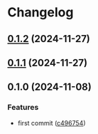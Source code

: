 # Changelog

## [0.1.2](https://github.com/DevoInc/genesys-ui-form-builder/compare/0.1.1...0.1.2) (2024-11-27)

## [0.1.1](https://github.com/DevoInc/genesys-ui-form-builder/compare/0.1.0...0.1.1) (2024-11-27)

## 0.1.0 (2024-11-08)

### Features

* first commit ([c496754](https://github.com/DevoInc/genesys-ui-form-builder/commit/c4967543a1453667547585d33fb4c24fdce158d5))
